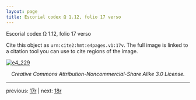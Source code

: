 ```yaml
---
layout: page
title: Escorial codex Ω 1.12, folio 17 verso
---
```


Escorial codex Ω 1.12, folio 17 verso

Cite this object as `urn:cite2:hmt:e4pages.v1:17v`.  The full image is linked to a citation tool you can use to cite regions of the image.

[![e4_229](http://www.homermultitext.org/iipsrv?IIIF=/project/homer/pyramidal/deepzoom/hmt/e4img/2017a/e4_229.tif/full/800,/0/default.jpg)](http://www.homermultitext.org/ict2/?urn=urn:cite2:hmt:e4img.2017a:e4_229) 

<p style="text-align: center; font-style: italic;">Creative Commons Attribution-Noncommercial-Share Alike 3.0 License.</p>

---

previous: [17r](../17r/) | next: [18r](../18r/)